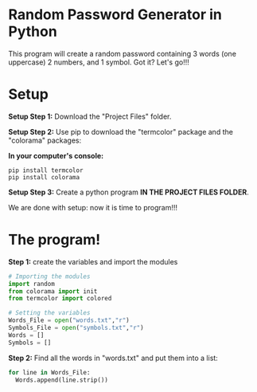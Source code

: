 # Random Password Generator in Python
This program will create a random password containing 3 words (one uppercase) 2 numbers, and 1 symbol. Got it? Let's go!!!

# Setup
**Setup Step 1:** Download the "Project Files" folder.

**Setup Step 2:** Use pip to download the "termcolor" package and the "colorama" packages:

**In your computer's console:**
```console
pip install termcolor
pip install colorama
```

**Setup Step 3:** Create a python program __IN THE PROJECT FILES FOLDER__.

We are done with setup: now it is time to program!!!
# The program!
**Step 1:** create the variables and import the modules
```python
# Importing the modules
import random
from colorama import init
from termcolor import colored

# Setting the variables
Words_File = open("words.txt","r")
Symbols_File = open("symbols.txt","r")
Words = []
Symbols = []
```
**Step 2:** Find all the words in "words.txt" and put them into a list:
```python
for line in Words_File:
  Words.append(line.strip())
```
